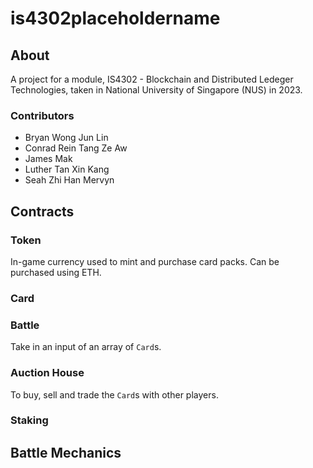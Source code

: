 # is4302placeholdername

## About
A project for a module, IS4302 - Blockchain and Distributed Ledeger Technologies, taken in National University of Singapore (NUS) in 2023.

### Contributors
- Bryan Wong Jun Lin
- Conrad Rein Tang Ze Aw
- James Mak
- Luther Tan Xin Kang
- Seah Zhi Han Mervyn

## Contracts

### Token
In-game currency used to mint and purchase card packs. Can be purchased using ETH.

### Card


### Battle
Take in an input of an array of `Card`s.

### Auction House
To buy, sell and trade the `Card`s with other players.

### Staking

## Battle Mechanics

